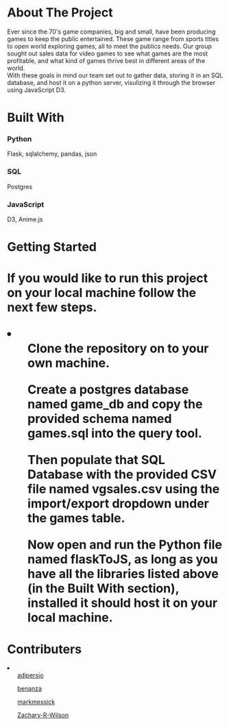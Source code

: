 # About The Project
Ever since the 70's game companies, big and small, have been producing games to keep the public entertained. These game range from sports titles to open world exploring games, all to meet the publics needs. Our group sought out sales data for video games to see what games are the most profitable, and what kind of games thrive best in different areas of the world.
<br>
With these goals in mind our team set out to gather data, storing it in an SQL database, and host it on a python server, visulizing it through the browser using JavaScript D3.

<h1>Built With</h1>
<h3>Python</h3>
 Flask, sqlalchemy, pandas, json
<h3>SQL</h3>
 Postgres
<h3>JavaScript</h3>
 D3, Anime.js
 
<h1>Getting Started<h1>
  <p>If you would like to run this project on your local machine follow the next few steps.</p>
  <li>
     <ol>
      Clone the repository on to your own machine.
    </ol>
    <ol>
      Create a postgres database named game_db and copy the provided schema named games.sql into the query tool.
    </ol>
    <ol>
      Then populate that SQL Database with the provided CSV file named vgsales.csv using the import/export dropdown under the games table.
    </ol>
    <ol>
      Now open and run the Python file named flaskToJS, as long as you have all the libraries listed above (in the Built With section), installed it should host it on your local machine.
    </ol>
  </li>
    <h1>Contributers</h1>
  <li>
  <ul>
  <a href="https://github.com/adipersio">adipersio</a>
  </ul>
  <ul>
  <a href="https://github.com/benanza">benanza</a>
  </ul>
  <ul>
  <a href="https://github.com/markmessick">markmessick</a>
  </ul>
  <ul>
  <a href="https://github.com/Zachary-R-Wilson">Zachary-R-Wilson</a>
  </ul>
 </li>
